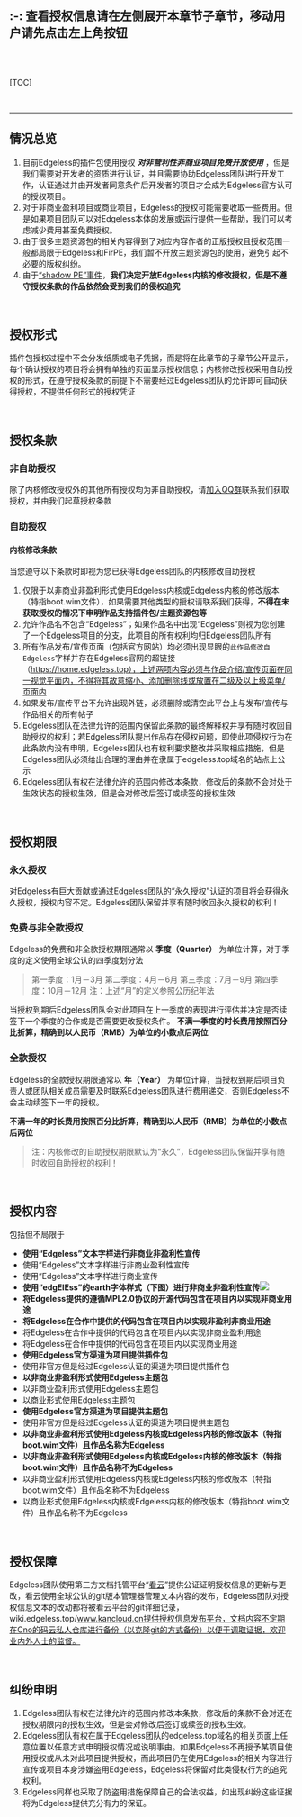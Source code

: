 ## :-: **查看授权信息请在左侧展开本章节子章节，移动用户请先点击左上角按钮**

<br/>

<br/>

[TOC]

<br/>

*****

## **情况总览**
1. 目前Edgeless的插件包使用授权 ***对非营利性非商业项目免费开放使用*** ，但是我们需要对开发者的资质进行认证，并且需要协助Edgeless团队进行开发工作，认证通过并由开发者同意条件后开发者的项目才会成为Edgeless官方认可的授权项目。
2. 对于非商业盈利项目或商业项目，Edgeless的授权可能需要收取一些费用。但是如果项目团队可以对Edgeless本体的发展或运行提供一些帮助，我们可以考虑减少费用甚至免费授权。
3. 由于很多主题资源包的相关内容得到了对应内容作者的正版授权且授权范围一般都局限于Edgeless和FirPE，我们暂不开放主题资源包的使用，避免引起不必要的版权纠纷。
4. 由于[“shadow PE”事件](小黑屋.md)，**我们决定开放Edgeless内核的修改授权，但是不遵守授权条款的作品依然会受到我们的侵权追究**
<br/>

## **授权形式**
插件包授权过程中不会分发纸质或电子凭据，而是将在此章节的子章节公开显示，每个确认授权的项目将会拥有单独的页面显示授权信息；内核修改授权采用自助授权的形式，在遵守授权条款的前提下不需要经过Edgeless团队的允许即可自动获得授权，不提供任何形式的授权凭证

<br/>

## **授权条款**
### **非自助授权**
除了内核修改授权外的其他所有授权均为非自助授权，请[加入QQ群](https://home.edgeless.top/jump/qqg.html)联系我们获取授权，并由我们起草授权条款
### **自助授权**
#### **内核修改条款**
当您遵守以下条款时即视为您已获得Edgeless团队的内核修改自助授权
1. 仅限于以非商业非盈利形式使用Edgeless内核或Edgeless内核的修改版本（特指boot.wim文件），如果需要其他类型的授权请联系我们获得，**不得在未获取授权的情况下申明作品支持插件包/主题资源包等**
2. 允许作品名不包含“Edgeless”；如果作品名中出现“Edgeless”则视为您创建了一个Edgeless项目的分支，此项目的所有权利均归Edgeless团队所有
3. 所有作品发布/宣传页面（包括官方网站）均必须出现显眼的`此作品修改自Edgeless`字样并存在Edgeless官网的超链接（https://home.edgeless.top），上述两项内容必须与作品介绍/宣传页面在同一视觉平面内，不得将其故意缩小、添加删除线或放置在二级及以上级菜单/页面内
4. 如果发布/宣传平台不允许出现外链，必须删除或清空此平台上与发布/宣传与作品相关的所有帖子
5. Edgeless团队在法律允许的范围内保留此条款的最终解释权并享有随时收回自助授权的权利；若Edgeless团队提出作品存在侵权问题，即使此项侵权行为在此条款内没有申明，Edgeless团队也有权利要求整改并采取相应措施，但是Edgeless团队必须给出合理的理由并在隶属于edgeless.top域名的站点上公示
6. Edgeless团队有权在法律允许的范围内修改本条款，修改后的条款不会对处于生效状态的授权生效，但是会对修改后签订或续签的授权生效

<br/>

## **授权期限**
### **永久授权**
对Edgeless有巨大贡献或通过Edgeless团队的“永久授权”认证的项目将会获得永久授权，授权内容不定。Edgeless团队保留并享有随时收回永久授权的权利！
### **免费与非全款授权**
Edgeless的免费和非全款授权期限通常以 **季度（Quarter）** 为单位计算，对于季度的定义使用全球公认的四季度划分法
> 第一季度：1月－3月
第二季度：4月－6月
第三季度：7月－9月
第四季度：10月－12月
注：上述“月”的定义参照公历纪年法

当授权到期后Edgeless团队会对此项目在上一季度的表现进行评估并决定是否续签下一个季度的合作或是否需要更改授权条件。
**不满一季度的时长费用按照百分比折算，精确到以人民币（RMB）为单位的小数点后两位**

### **全款授权**
Edgeless的全款授权期限通常以 **年（Year）** 为单位计算，当授权到期后项目负责人或团队相关成员需要及时联系Edgeless团队进行费用递交，否则Edgeless不会主动续签下一年的授权。

**不满一年的时长费用按照百分比折算，精确到以人民币（RMB）为单位的小数点后两位**

>注：内核修改的自助授权期限默认为“永久”，Edgeless团队保留并享有随时收回自助授权的权利！

<br/>

## **授权内容**
包括但不局限于
* **使用“Edgeless”文本字样进行非商业非盈利性宣传**
* 使用“Edgeless”文本字样进行非商业盈利性宣传
* 使用“Edgeless”文本字样进行商业宣传
* **使用“edgElEss”的earth字体样式（下图）进行非商业非盈利性宣传**![](images/logo.png)
* **将Edgeless提供的遵循MPL2.0协议的开源代码包含在项目内以实现非商业用途**
* **将Edgeless在合作中提供的代码包含在项目内以实现非盈利非商业用途**
* 将Edgeless在合作中提供的代码包含在项目内以实现非商业盈利用途
* 将Edgeless在合作中提供的代码包含在项目内以实现商业用途
* **使用Edgeless官方渠道为项目提供插件包**
* 使用非官方但是经过Edgeless认证的渠道为项目提供插件包
* **以非商业非盈利形式使用Edgeless主题包**
* 以非商业盈利形式使用Edgeless主题包
* 以商业形式使用Edgeless主题包
* **使用Edgeless官方渠道为项目提供主题包**
* 使用非官方但是经过Edgeless认证的渠道为项目提供主题包
* **以非商业非盈利形式使用Edgeless内核或Edgeless内核的修改版本（特指boot.wim文件）且作品名称为Edgeless**
* **以非商业非盈利形式使用Edgeless内核或Edgeless内核的修改版本（特指boot.wim文件）且作品名称不为Edgeless**
* 以非商业盈利形式使用Edgeless内核或Edgeless内核的修改版本（特指boot.wim文件）且作品名称不为Edgeless
* 以商业形式使用Edgeless内核或Edgeless内核的修改版本（特指boot.wim文件）且作品名称不为Edgeless
<br/>

## **授权保障**
Edgeless团队使用第三方文档托管平台“[看云](https://www.kancloud.cn)”提供公证证明授权信息的更新与更改，看云使用全球公认的git版本管理器管理文本内容的发布，Edgeless团队对授权信息文本的改动都将被看云平台的git详细记录，wiki.edgeless.top/www.kancloud.cn提供授权信息发布平台，文档内容不定期在Cno的码云私人仓库进行备份（以克隆git的方式备份）以便于调取证据，欢迎业内外人士的监督。

<br/>

## **纠纷申明**
1. Edgeless团队有权在法律允许的范围内修改本条款，修改后的条款不会对还在授权期限内的授权生效，但是会对修改后签订或续签的授权生效。
2. Edgeless团队有权在属于Edgeless团队的edgeless.top域名的相关页面上任意位置以任意方式申明授权情况或说明事由。如果Edgeless不再授予某项目使用授权或从未对此项目提供授权，而此项目仍在使用Edgeless的相关内容进行宣传或项目本身涉嫌盗用Edgeless，Edgeless将保留对此类侵权行为的追究权利。
3. Edgeless同样也采取了防盗用措施保障自己的合法权益，如出现纠纷这些证据将为Edgeless提供充分有力的保证。